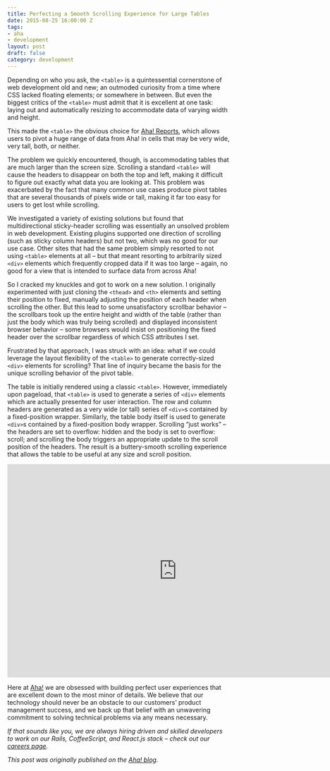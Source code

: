```yaml
---
title: Perfecting a Smooth Scrolling Experience for Large Tables
date: 2015-08-25 16:00:00 Z
tags:
- aha
- development
layout: post
draft: false
category: development
---
```


Depending on who you ask, the `<table>` is a quintessential cornerstone of web development old and new; an outmoded curiosity from a time where CSS lacked floating elements; or somewhere in between. But even the biggest critics of the `<table>` must admit that it is excellent at one task: laying out and automatically resizing to accommodate data of varying width and height.

This made the `<table>` the obvious choice for [Aha! Reports](http://www.aha.io/product/features/reports), which allows users to pivot a huge range of data from Aha! in cells that may be very wide, very tall, both, or neither.

The problem we quickly encountered, though, is accommodating tables that are much larger than the screen size. Scrolling a standard `<table>` will cause the headers to disappear on both the top and left, making it difficult to figure out exactly what data you are looking at. This problem was exacerbated by the fact that many common use cases produce pivot tables that are several thousands of pixels wide or tall, making it far too easy for users to get lost while scrolling.

We investigated a variety of existing solutions but found that multidirectional sticky-header scrolling was essentially an unsolved problem in web development. Existing plugins supported one direction of scrolling (such as sticky column headers) but not two, which was no good for our use case. Other sites that had the same problem simply resorted to not using `<table>` elements at all – but that meant resorting to arbitrarily sized `<div>` elements which frequently cropped data if it was too large – again, no good for a view that is intended to surface data from across Aha!

So I cracked my knuckles and got to work on a new solution. I originally experimented with just cloning the `<thead>` and `<th>` elements and setting their position to fixed, manually adjusting the position of each header when scrolling the other. But this lead to some unsatisfactory scrollbar behavior – the scrollbars took up the entire height and width of the table (rather than just the body which was truly being scrolled) and displayed inconsistent browser behavior – some browsers would insist on positioning the fixed header over the scrollbar regardless of which CSS attributes I set.

Frustrated by that approach, I was struck with an idea: what if we could leverage the layout flexibility of the `<table>` to generate correctly-sized `<div>` elements for scrolling? That line of inquiry became the basis for the unique scrolling behavior of the pivot table.

The table is initially rendered using a classic `<table>`. However, immediately upon pageload, that `<table>` is used to generate a series of `<div>` elements which are actually presented for user interaction. The row and column headers are generated as a very wide (or tall) series of `<div>`s contained by a fixed-position wrapper. Similarly, the table body itself is used to generate `<div>`s contained by a fixed-position body wrapper. Scrolling “just works” – the headers are set to overflow: hidden and the body is set to overflow: scroll; and scrolling the body triggers an appropriate update to the scroll position of the headers. The result is a buttery-smooth scrolling experience that allows the table to be useful at any size and scroll position.

<iframe src="https://player.vimeo.com/video/136849955" width="768" height="484" frameborder="0" title="Aha! Pivot Table Scrolling" webkitallowfullscreen mozallowfullscreen allowfullscreen></iframe>

Here at [Aha!](www.aha.io) we are obsessed with building perfect user experiences that are excellent down to the most minor of details. We believe that our technology should never be an obstacle to our customers’ product management success, and we back up that belief with an unwavering commitment to solving technical problems via any means necessary.

*If that sounds like you, we are always hiring driven and skilled developers to work on our Rails, CoffeeScript, and React.js stack – check out our [careers page](http://www.aha.io/company/careers).*

*This post was originally published on the [Aha! blog](http://blog.aha.io/index.php/perfecting-a-smooth-scrolling-experience-for-large-tables/).*
